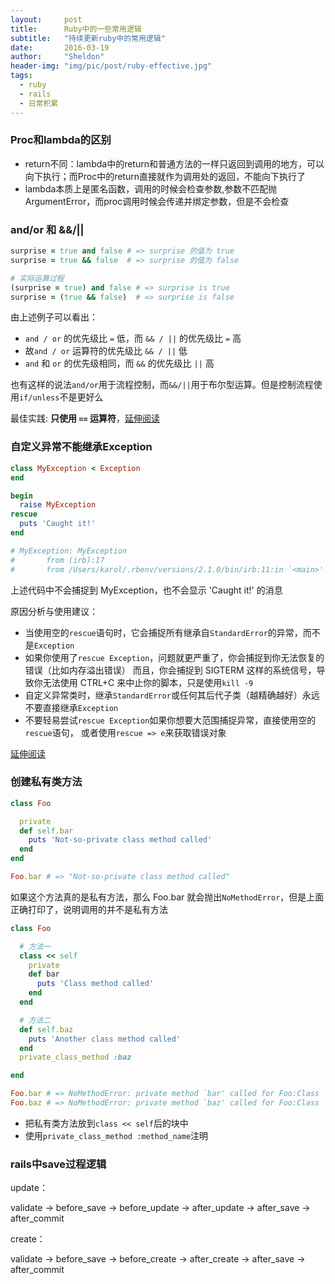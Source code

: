 ```yaml
---
layout:     post
title:      Ruby中的一些常用逻辑
subtitle:   "持续更新ruby中的常用逻辑"
date:       2016-03-19
author:     "Sheldon"
header-img: "img/pic/post/ruby-effective.jpg"
tags:       
  - ruby
  - rails
  - 日常积累
---
```


### Proc和lambda的区别

* return不同：lambda中的return和普通方法的一样只返回到调用的地方，可以向下执行；而Proc中的return直接就作为调用处的返回，不能向下执行了
* lambda本质上是匿名函数，调用的时候会检查参数,参数不匹配抛ArgumentError，而proc调用时候会传递并绑定参数，但是不会检查

### and/or 和 &&/||

~~~ruby
surprise = true and false # => surprise 的值为 true
surprise = true && false  # => surprise 的值为 false

# 实际运算过程
(surprise = true) and false # => surprise is true
surprise = (true && false)  # => surprise is false
~~~

由上述例子可以看出：

* `and / or` 的优先级比 `=` 低，而 `&& / ||` 的优先级比 `=` 高
* 故`and / or` 运算符的优先级比 `&& / ||` 低
* `and` 和 `or` 的优先级相同，而 `&&` 的优先级比 `||` 高

也有这样的说法`and/or`用于流程控制，而`&&/||`用于布尔型运算。但是控制流程使用`if/unless`不是更好么

最佳实践: **只使用 `==` 运算符**，[延伸阅读](https://stackoverflow.com/questions/2083112/difference-between-or-and-in-ruby)

### 自定义异常不能继承Exception
~~~ruby
class MyException < Exception
end

begin
  raise MyException
rescue
  puts 'Caught it!'
end

# MyException: MyException
#       from (irb):17
#       from /Users/karol/.rbenv/versions/2.1.0/bin/irb:11:in `<main>'
~~~

上述代码中不会捕捉到 MyException，也不会显示 'Caught it!' 的消息

原因分析与使用建议：

* 当使用空的`rescue`语句时，它会捕捉所有继承自`StandardError`的异常，而不是`Exception`
* 如果你使用了`rescue Exception`，问题就更严重了，你会捕捉到你无法恢复的错误（比如内存溢出错误）
而且，你会捕捉到 SIGTERM 这样的系统信号，导致你无法使用 CTRL+C 来中止你的脚本，只是使用`kill -9`
* 自定义异常类时，继承`StandardError`或任何其后代子类（越精确越好）永远不要直接继承`Exception`
* 不要轻易尝试`rescue Exception`如果你想要大范围捕捉异常，直接使用空的`rescue`语句，
或者使用`rescue => e`来获取错误对象

[延伸阅读](https://stackoverflow.com/questions/10048173/why-is-it-bad-style-to-rescue-exception-e-in-ruby)

### 创建私有类方法
~~~ruby
class Foo

  private
  def self.bar
    puts 'Not-so-private class method called'
  end
end

Foo.bar # => "Not-so-private class method called"
~~~

如果这个方法真的是私有方法，那么 Foo.bar 就会抛出`NoMethodError`，但是上面正确打印了，说明调用的并不是私有方法

~~~ruby
class Foo

  # 方法一
  class << self
    private    
    def bar
      puts 'Class method called'
    end    
  end

  # 方法二
  def self.baz
    puts 'Another class method called'
  end
  private_class_method :baz

end

Foo.bar # => NoMethodError: private method `bar' called for Foo:Class
Foo.baz # => NoMethodError: private method `baz' called for Foo:Class
~~~

* 把私有类方法放到`class << self`后的块中
* 使用`private_class_method :method_name`注明

### rails中save过程逻辑
update：

validate -> before_save -> before_update -> after_update -> after_save -> after_commit

create：

validate -> before_save -> before_create -> after_create -> after_save -> after_commit

